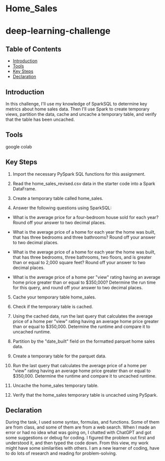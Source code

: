 # Home_Sales
# deep-learning-challenge
## Table of Contents
- [Introduction](#Introduction)
- [Tools](#Tools)
- [Key Steps](#key-steps)
- [Declaration](#Declaration)


## Introduction
In this challenge, I'll use my knowledge of SparkSQL to determine key metrics about home sales data. Then I'll use Spark to create temporary views, partition the data, cache and uncache a temporary table, and verify that the table has been uncached.

## Tools
google colab

## Key Steps
1. Import the necessary PySpark SQL functions for this assignment.

2. Read the home_sales_revised.csv data in the starter code into a Spark DataFrame.

3. Create a temporary table called home_sales.

4. Answer the following questions using SparkSQL:

  * What is the average price for a four-bedroom house sold for each year? Round off your answer to two decimal places.

  * What is the average price of a home for each year the home was built, that has three bedrooms and three bathrooms? Round off your answer to two decimal places.

  * What is the average price of a home for each year the home was built, that has three bedrooms, three bathrooms, two floors, and is greater than or equal to 2,000 square feet? Round off your answer to two decimal places.

  * What is the average price of a home per "view" rating having an average home price greater than or equal to $350,000? Determine the run time for this query, and round off your answer to two decimal places.

5. Cache your temporary table home_sales.

6. Check if the temporary table is cached.

7. Using the cached data, run the last query that calculates the average price of a home per "view" rating having an average home price greater than or equal to $350,000. Determine the runtime and compare it to uncached runtime.

8. Partition by the "date_built" field on the formatted parquet home sales data.

9. Create a temporary table for the parquet data.

10. Run the last query that calculates the average price of a home per "view" rating having an average home price greater than or equal to $350,000. Determine the runtime and compare it to uncached runtime.

11. Uncache the home_sales temporary table.

12. Verify that the home_sales temporary table is uncached using PySpark.

## Declaration

 During the task, I used some syntax, formulas, and functions. Some of them are from class, and some of them are from a web search. When I made an error or had no idea what was going on, I chatted with ChatGPT and got some suggestions or debug for coding. I figured the problem out first and understood it, and then typed the code down. From this view, my work might have some similarities with others. I am a new learner of coding, have to do lots of research and reading for problem-solving.
